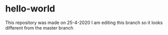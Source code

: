 # hello-world
This repository was made on 25-4-2020
I am editing this branch so it looks different from the master branch
